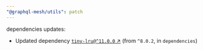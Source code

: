 ```yaml
---
"@graphql-mesh/utils": patch
---
```

dependencies updates:
  - Updated dependency [`tiny-lru@^11.0.0` ↗︎](https://www.npmjs.com/package/tiny-lru/v/11.0.0) (from `^8.0.2`, in `dependencies`)
